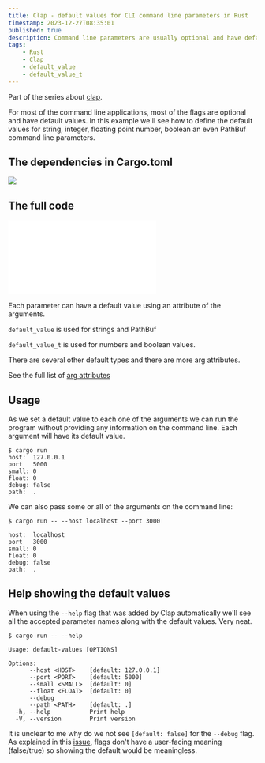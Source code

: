 ```yaml
---
title: Clap - default values for CLI command line parameters in Rust
timestamp: 2023-12-27T08:35:01
published: true
description: Command line parameters are usually optional and have default values. This is how it is done in Rust using Clap.
tags:
    - Rust
    - Clap
    - default_value
    - default_value_t
---
```


Part of the series about [clap](/clap).

For most of the command line applications, most of the flags are optional and have default values.
In this example we'll see how to define the default values for string, integer, floating point number, boolean an even PathBuf command line parameters.

## The dependencies in Cargo.toml

![](examples/clap/default-values/Cargo.toml)


## The full code

![](examples/clap/default-values/src/main.rs)

Each parameter can have a default value using an attribute of the arguments.

`default_value` is used for strings and PathBuf

`default_value_t` is used for numbers and boolean values.

There are several other default types and there are more arg attributes.

See the full list of [arg attributes](https://docs.rs/clap/latest/clap/_derive/index.html#arg-attributes)

## Usage

As we set a default value to each one of the arguments we can run the program without providing any information on the command line. Each argument will have its default value.

```
$ cargo run
host:  127.0.0.1
port   5000
small: 0
float: 0
debug: false
path:  .
```

We can also pass some or all of the arguments on the command line:

```
$ cargo run -- --host localhost --port 3000

host:  localhost
port   3000
small: 0
float: 0
debug: false
path:  .
```


## Help showing the default values

When using the `--help` flag that was added by Clap automatically we'll see all the accepted parameter names along with the default values. Very neat.

```
$ cargo run -- --help

Usage: default-values [OPTIONS]

Options:
      --host <HOST>    [default: 127.0.0.1]
      --port <PORT>    [default: 5000]
      --small <SMALL>  [default: 0]
      --float <FLOAT>  [default: 0]
      --debug
      --path <PATH>    [default: .]
  -h, --help           Print help
  -V, --version        Print version
```

It is unclear to me why do we not see `[default: false]` for the `--debug` flag. As explained in this [issue](https://github.com/clap-rs/clap/issues/5270), flags
don't have a user-facing meaning (false/true) so showing the default would be meaningless.


